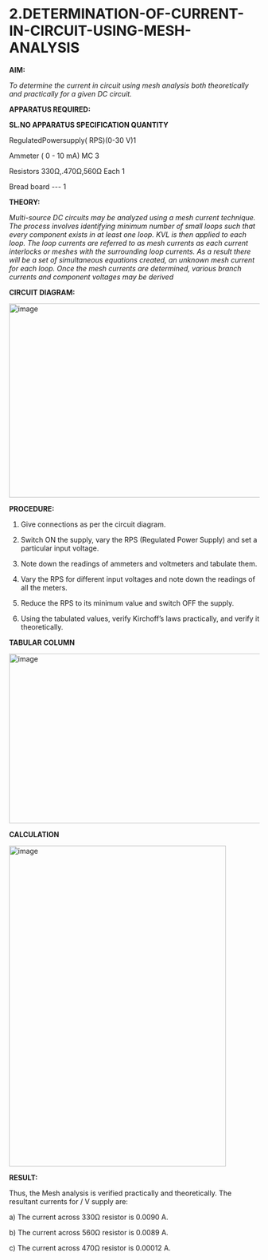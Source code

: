 # 2.DETERMINATION-OF-CURRENT-IN-CIRCUIT-USING-MESH-ANALYSIS

**AIM:**

*To determine the current in circuit using mesh analysis both theoretically and practically for a given DC circuit.*

**APPARATUS REQUIRED:**

**SL.NO	APPARATUS	SPECIFICATION	QUANTITY**

  RegulatedPowersupply( RPS)(0-30 V)1
	
  Ammeter	( 0 - 10 mA) MC	3
	
  Resistors	330Ω,.470Ω,560Ω	Each 1
	
  Bread board	---	1

**THEORY:**

*Multi-source DC circuits may be analyzed using a mesh current technique. The process involves identifying minimum number of small loops such that every component exists in at least one loop. KVL is then applied to each loop. The loop currents are referred to as mesh currents as each current interlocks or meshes with the surrounding loop currents. As a result there will be a set of simultaneous equations created, an unknown mesh current for each loop. Once the mesh currents are determined, various branch currents and component voltages may be derived*

**CIRCUIT DIAGRAM:**


<img width="865" height="389" alt="image" src="https://github.com/user-attachments/assets/174b098b-f294-4165-a374-3b2e543e0150" />


**PROCEDURE:** 

1.	Give connections as per the circuit diagram.

2.	Switch ON the supply, vary the RPS (Regulated Power Supply) and set a particular input voltage.

3.	Note down the readings of ammeters and voltmeters and tabulate them.

4.	Vary the RPS for different input voltages and note down the readings of all the meters.

5.	Reduce the RPS to its minimum value and switch OFF the supply.

6.	Using the tabulated values, verify Kirchoff’s laws practically, and verify it theoretically.


**TABULAR COLUMN**


<img width="855" height="340" alt="image" src="https://github.com/user-attachments/assets/4be24c3e-6a4b-495d-9424-592f177a91a4" />

**CALCULATION**


<img width="436" height="643" alt="image" src="https://github.com/user-attachments/assets/f2a29dfb-cd86-4b12-bb56-6ade3e0e8d95" />



   **RESULT:**

Thus, the Mesh analysis is verified practically and theoretically. The resultant currents for 	/	V supply are:

a)	The current across 330Ω resistor is	0.0090 A.

b)	The current across 560Ω resistor is	0.0089 A.

c)	The current across 470Ω resistor is 0.00012 A.

